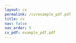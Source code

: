 ```yaml
---
layout: cv
permalink: /cv/example_pdf.pdf
title: cv
nav: false
nav_order: 5
cv_pdf: example_pdf.pdf
---
```

